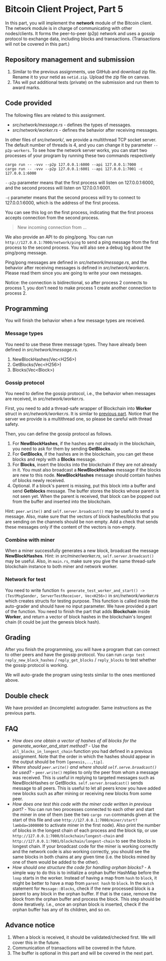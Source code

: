 # Bitcoin Client Project, Part 5

In this part, you will implement the **network** module of the Bitcoin client. The network module is in charge of communicating with other nodes/clients. It forms the peer-to-peer (p2p) network and uses a gossip protocol to exchange data, including blocks and transactions. (Transactions will not be covered in this part.)

## Repository management and submission

1. Similar to the previous assignments, use GitHub and download zip file. Rename it to your netid as `netid.zip`. Upload the zip file on canvas.
2. TAs will put additional tests (private) on the submission and run them to award marks.

## Code provided
The following files are related to this assignment.
- *src/network/message.rs* - defines the types of messages.
- *src/network/worker.rs* - defines the behavior after receiving messages.

In other files of *src/network/*, we provide a multithread TCP socket server. The default number of threads is 4, and you can change it by parameter `--p2p-workers`. To see how the network server works, you can start two processes of your program by running these two commands respectively
```
cargo run -- -vvv --p2p 127.0.0.1:6000 --api 127.0.0.1:7000
cargo run -- -vvv --p2p 127.0.0.1:6001 --api 127.0.0.1:7001 -c 127.0.0.1:6000
```

`--p2p` parameter means that the first process will listen on 127.0.0.1:6000, and the second process will listen on 127.0.0.1:6001.

`-c` parameter means that the second process will try to connect to 127.0.0.1:6000, which is the address of the first process.

You can see this log on the first process, indicating that the first process accepts connection from the second process.
> New incoming connection from ...

We also provide an API to do ping/pong. You can run
`http://127.0.0.1:7000/network/ping` to send a ping message from the first process to the second process. You will also see a debug log about the ping/pong message.

Ping/pong messages are defined in *src/network/message.rs*, and the behavior after receiving messages is defined in *src/network/worker.rs*. Please read them since you are going to write your own messages.

Notice: the connection is bidirectional, so after process 2 connects to process 1, you don't need to make process 1 create another connection to process 2.

## Programming

You will finish the behavior when a few message types are received.

### Message types

You need to use these three message types. They have already been defined in *src/network/message.rs*.

1. NewBlockHashes(Vec\<H256\>)
2. GetBlocks(Vec\<H256\>)
3. Blocks(Vec\<Block\>)

### Gossip protocol

You need to define the gossip protocol, i.e., the behavior when messages are received, in *src/network/worker.rs*.

First, you need to add a thread-safe wrapper of Blockchain into **Worker** struct in *src/network/worker.rs*. It is similar to [previous part](../Project4). Notice that the server we provide is a multithread one, so please be careful with thread safety.

Then, you can define the gossip protocol as follows.
1. For **NewBlockHashes**, if the hashes are not already in the blockchain, you need to ask for them by sending **GetBlocks**.
2. For **GetBlocks**, if the hashes are in the blockchain, you can get these blocks and reply with a **Blocks** message.
3. For **Blocks**, insert the blocks into the blockchain if they are not already in it. You must also broadcast a **NewBlockHashes** message if the blocks are new to this node. **NewBlockHashes** message should contain hashes of blocks newly received.
4. Optional. If a block's parent is missing, put this block into a buffer and send **Getblocks** message. The buffer stores the blocks whose parent is not seen yet. When the parent is received, that block can be popped out from the buffer and inserted into the blockchain.

Hint: `peer.write()` and `self.server.broadcast()` may be useful to send a message. Also, make sure that the vectors of block hashes/blocks that you are sending on the channels should be non empty. Add a check that sends these messages only if the content of the vectors is non-empty.

### Combine with miner

When a miner successfully generates a new block, broadcast the message **NewBlockHashes**. Hint: in _src/miner/worker.rs_, `self.server.broadcast()` may be useful. Also, in `main.rs`, make sure you give the same thread-safe blockchain instance to both miner and network worker.

### Network for test
You need to write function `fn generate_test_worker_and_start() -> (TestMsgSender, ServerTestReceiver, Vec<H256>)` in *src/network/worker.rs* which creates structs for testing purpose. This function is called inside the auto-grader and should have no input parameter. We have provided a part of the function. You need to finish the part that adds **Blockchain** inside **Worker**, and return a vector of block hashes in the blockchain's longest chain (it could be just the genesis block hash).

## Grading

After you finish the programming, you will have a program that can connect to other peers and have the gossip protocol. You can run `cargo test reply_new_block_hashes` / `reply_get_blocks` / `reply_blocks` to test whether the gossip protocol is working.

We will auto-grade the program using tests similar to the ones mentioned above.

## Double check
We have provided an (incomplete) autograder. Same instructions as the previous parts.

## FAQ
- *How does one obtain a vector of hashes of all blocks for the generate_worker_and_start method?* - Use the `all_blocks_in_longest_chain` function you had defined in a previous assignment. Note that the order in which the hashes should appear in the output should be from `[genesis,..,tip]`.
- *Where should `peer.write()`  and where should `self.serve.broadcast()` be used?* - `peer.write()` replies to only the peer from whom a message was received. This is useful in replying to targeted messages such as NewBlockHashes or GetBlocks. `self.server.broadcast()` sends message to all peers. This is useful to let all peers know you have added new blocks such as after mining or receiving new blocks from some peer.
- *How does one test this code with the miner code written in previous part?* - You can run two processes connected to each other and start the miner in one of them (see the two `cargo run` commands given at the start of this file and use `http://127.0.0.1:7000/miner/start?lambda=1000000` to activate miner in the first node). Also print the number of blocks in the longest chain of each process and the block tip, or use `http://127.0.0.1:7000/blockchain/longest-chain` and `http://127.0.0.1:7001/blockchain/longest-chain` to see the blocks in longest chain. If your broadcast code for the miner is working correctly and the network code is also working correctly, you should see the same blocks in both chains at any given time (i.e. the blocks mined by one of them would be added to the other).
- *How should one structure the code for handling orphan blocks?* - A simple way to do this is to initialize a orphan buffer HashMap before the `loop` starts in the worker. Instead of having a map from `hash` to `block`, it might be better to have a map from `parent hash` to `block`. In the `match` statement for `Message::Blocks`, check if the new processed block is a parent to any block in the orphan buffer. If that is the case, remove the block from the orphan buffer and process the block. This step should be done iteratively. I.e., once an orphan block is inserted, check if the orphan buffer has any of its children, and so on.

## Advance notice
1. When a block is received, it should be validated/checked first. We will cover this in the future.
2. Communication of transactions will be covered in the future.
3. The buffer is optional in this part and will be covered in the next part.
